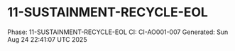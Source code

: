 # 11-SUSTAINMENT-RECYCLE-EOL
Phase: 11-SUSTAINMENT-RECYCLE-EOL
CI: CI-AO001-007
Generated: Sun Aug 24 22:41:07 UTC 2025
